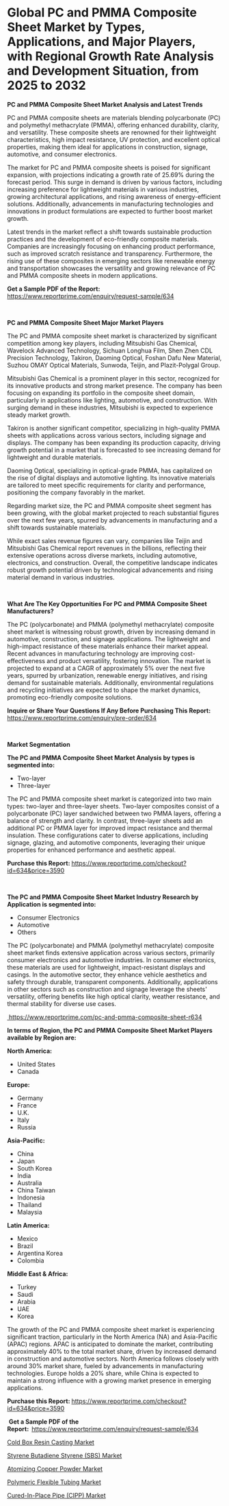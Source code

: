 <p><h1>Global PC and PMMA Composite Sheet Market by Types, Applications, and Major Players, with Regional Growth Rate Analysis and Development Situation, from 2025 to 2032</h1></p><p><strong>PC and PMMA Composite Sheet Market Analysis and Latest Trends</strong></p>
<p><p>PC and PMMA composite sheets are materials blending polycarbonate (PC) and polymethyl methacrylate (PMMA), offering enhanced durability, clarity, and versatility. These composite sheets are renowned for their lightweight characteristics, high impact resistance, UV protection, and excellent optical properties, making them ideal for applications in construction, signage, automotive, and consumer electronics.</p><p>The market for PC and PMMA composite sheets is poised for significant expansion, with projections indicating a growth rate of 25.69% during the forecast period. This surge in demand is driven by various factors, including increasing preference for lightweight materials in various industries, growing architectural applications, and rising awareness of energy-efficient solutions. Additionally, advancements in manufacturing technologies and innovations in product formulations are expected to further boost market growth.</p><p>Latest trends in the market reflect a shift towards sustainable production practices and the development of eco-friendly composite materials. Companies are increasingly focusing on enhancing product performance, such as improved scratch resistance and transparency. Furthermore, the rising use of these composites in emerging sectors like renewable energy and transportation showcases the versatility and growing relevance of PC and PMMA composite sheets in modern applications.</p></p>
<p><strong>Get a Sample PDF of the Report:&nbsp;</strong> <a href="https://www.reportprime.com/enquiry/request-sample/634?utm_campaign=103&utm_medium=2&utm_source=Github&utm_content=ia&utm_term=18032025&utm_id=pc-and-pmma-composite-sheet">https://www.reportprime.com/enquiry/request-sample/634</a></p>
<p>&nbsp;</p>
<p><strong>PC and PMMA Composite Sheet Major Market Players</strong></p>
<p><p>The PC and PMMA composite sheet market is characterized by significant competition among key players, including Mitsubishi Gas Chemical, Wavelock Advanced Technology, Sichuan Longhua Film, Shen Zhen CDL Precision Technology, Takiron, Daoming Optical, Foshan Dafu New Material, Suzhou OMAY Optical Materials, Sunwoda, Teijin, and Plazit-Polygal Group.</p><p>Mitsubishi Gas Chemical is a prominent player in this sector, recognized for its innovative products and strong market presence. The company has been focusing on expanding its portfolio in the composite sheet domain, particularly in applications like lighting, automotive, and construction. With surging demand in these industries, Mitsubishi is expected to experience steady market growth.</p><p>Takiron is another significant competitor, specializing in high-quality PMMA sheets with applications across various sectors, including signage and displays. The company has been expanding its production capacity, driving growth potential in a market that is forecasted to see increasing demand for lightweight and durable materials.</p><p>Daoming Optical, specializing in optical-grade PMMA, has capitalized on the rise of digital displays and automotive lighting. Its innovative materials are tailored to meet specific requirements for clarity and performance, positioning the company favorably in the market.</p><p>Regarding market size, the PC and PMMA composite sheet segment has been growing, with the global market projected to reach substantial figures over the next few years, spurred by advancements in manufacturing and a shift towards sustainable materials.</p><p>While exact sales revenue figures can vary, companies like Teijin and Mitsubishi Gas Chemical report revenues in the billions, reflecting their extensive operations across diverse markets, including automotive, electronics, and construction. Overall, the competitive landscape indicates robust growth potential driven by technological advancements and rising material demand in various industries.</p></p>
<p>&nbsp;</p>
<p><strong>What Are The Key Opportunities For PC and PMMA Composite Sheet Manufacturers?</strong></p>
<p><p>The PC (polycarbonate) and PMMA (polymethyl methacrylate) composite sheet market is witnessing robust growth, driven by increasing demand in automotive, construction, and signage applications. The lightweight and high-impact resistance of these materials enhance their market appeal. Recent advances in manufacturing technology are improving cost-effectiveness and product versatility, fostering innovation. The market is projected to expand at a CAGR of approximately 5% over the next five years, spurred by urbanization, renewable energy initiatives, and rising demand for sustainable materials. Additionally, environmental regulations and recycling initiatives are expected to shape the market dynamics, promoting eco-friendly composite solutions.</p></p>
<p><strong>Inquire or Share Your Questions If Any Before Purchasing This Report:</strong> <a href="https://www.reportprime.com/enquiry/pre-order/634?utm_campaign=103&utm_medium=2&utm_source=Github&utm_content=ia&utm_term=18032025&utm_id=pc-and-pmma-composite-sheet">https://www.reportprime.com/enquiry/pre-order/634</a></p>
<p>&nbsp;</p>
<p><strong>Market Segmentation</strong></p>
<p><strong>The PC and PMMA Composite Sheet Market Analysis by types is segmented into:</strong></p>
<p><ul><li>Two-layer</li><li>Three-layer</li></ul></p>
<p><p>The PC and PMMA composite sheet market is categorized into two main types: two-layer and three-layer sheets. Two-layer composites consist of a polycarbonate (PC) layer sandwiched between two PMMA layers, offering a balance of strength and clarity. In contrast, three-layer sheets add an additional PC or PMMA layer for improved impact resistance and thermal insulation. These configurations cater to diverse applications, including signage, glazing, and automotive components, leveraging their unique properties for enhanced performance and aesthetic appeal.</p></p>
<p><strong>Purchase this Report:&nbsp;</strong><a href="https://www.reportprime.com/checkout?id=634&price=3590&utm_campaign=103&utm_medium=2&utm_source=Github&utm_content=ia&utm_term=18032025&utm_id=pc-and-pmma-composite-sheet">https://www.reportprime.com/checkout?id=634&price=3590</a></p>
<p>&nbsp;</p>
<p><strong>The PC and PMMA Composite Sheet Market Industry Research by Application is segmented into:</strong></p>
<p><ul><li>Consumer Electronics</li><li>Automotive</li><li>Others</li></ul></p>
<p><p>The PC (polycarbonate) and PMMA (polymethyl methacrylate) composite sheet market finds extensive application across various sectors, primarily consumer electronics and automotive industries. In consumer electronics, these materials are used for lightweight, impact-resistant displays and casings. In the automotive sector, they enhance vehicle aesthetics and safety through durable, transparent components. Additionally, applications in other sectors such as construction and signage leverage the sheets' versatility, offering benefits like high optical clarity, weather resistance, and thermal stability for diverse use cases.</p></p>
<p><a href="https://www.reportprime.com/pc-and-pmma-composite-sheet-r634?utm_campaign=103&utm_medium=2&utm_source=Github&utm_content=ia&utm_term=18032025&utm_id=pc-and-pmma-composite-sheet">&nbsp;https://www.reportprime.com/pc-and-pmma-composite-sheet-r634</a></p>
<p><strong>In terms of Region, the PC and PMMA Composite Sheet Market Players available by Region are:</strong></p>
<p>
    <p> <strong> North America: </strong>
        <ul>
            <li>United States</li>
            <li>Canada</li>
        </ul>
        </p> 
    <p> <strong> Europe: </strong>
        <ul>
            <li>Germany</li>
            <li>France</li>
            <li>U.K.</li>
            <li>Italy</li>
            <li>Russia</li>
        </ul>
        </p> 
    <p> <strong> Asia-Pacific: </strong>
        <ul>
            <li>China</li>
            <li>Japan</li>
            <li>South Korea</li>
            <li>India</li>
            <li>Australia</li>
            <li>China Taiwan</li>
            <li>Indonesia</li>
            <li>Thailand</li>
            <li>Malaysia</li>
        </ul>
        </p> 
    <p> <strong> Latin America: </strong>
        <ul>
            <li>Mexico</li>
            <li>Brazil</li>
            <li>Argentina Korea</li>
            <li>Colombia</li>
        </ul>
        </p> 
    <p> <strong> Middle East & Africa: </strong>
        <ul>
            <li>Turkey</li>
            <li>Saudi</li>
            <li>Arabia</li>
            <li>UAE</li>
            <li>Korea</li>
        </ul>
    </p>
    </p>
<p><p>The growth of the PC and PMMA composite sheet market is experiencing significant traction, particularly in the North America (NA) and Asia-Pacific (APAC) regions. APAC is anticipated to dominate the market, contributing approximately 40% to the total market share, driven by increased demand in construction and automotive sectors. North America follows closely with around 30% market share, fueled by advancements in manufacturing technologies. Europe holds a 20% share, while China is expected to maintain a strong influence with a growing market presence in emerging applications.</p></p>
<p><strong>Purchase this Report: </strong><a href="https://www.reportprime.com/checkout?id=634&price=3590&utm_campaign=103&utm_medium=2&utm_source=Github&utm_content=ia&utm_term=18032025&utm_id=pc-and-pmma-composite-sheet">https://www.reportprime.com/checkout?id=634&price=3590</a></p>
<p>&nbsp;<strong>Get a Sample PDF of the Report:&nbsp;&nbsp;</strong><a href="https://www.reportprime.com/enquiry/request-sample/634?utm_campaign=103&utm_medium=2&utm_source=Github&utm_content=ia&utm_term=18032025&utm_id=pc-and-pmma-composite-sheet">https://www.reportprime.com/enquiry/request-sample/634</a></p>
<p><strong></strong></p>
<p><p><a href="https://github.com/sakuniniray98/Market-Research-Report-List-1/blob/main/cold-box-resin-casting-market.md?utm_campaign=103&utm_medium=2&utm_source=Github&utm_content=ia&utm_term=18032025&utm_id=pc-and-pmma-composite-sheet">Cold Box Resin Casting Market</a></p><p><a href="https://github.com/pupekironim/Market-Research-Report-List-1/blob/main/styrene-butadiene-styrene-sbs-market.md?utm_campaign=103&utm_medium=2&utm_source=Github&utm_content=ia&utm_term=18032025&utm_id=pc-and-pmma-composite-sheet">Styrene Butadiene Styrene (SBS) Market</a></p><p><a href="https://github.com/snakewaduddx/Market-Research-Report-List-1/blob/main/atomizing-copper-powder-market.md?utm_campaign=103&utm_medium=2&utm_source=Github&utm_content=ia&utm_term=18032025&utm_id=pc-and-pmma-composite-sheet">Atomizing Copper Powder Market</a></p><p><a href="https://github.com/siriocooch4a/Market-Research-Report-List-1/blob/main/polymeric-flexible-tubing-market.md?utm_campaign=103&utm_medium=2&utm_source=Github&utm_content=ia&utm_term=18032025&utm_id=pc-and-pmma-composite-sheet">Polymeric Flexible Tubing Market</a></p><p><a href="https://github.com/yakobotege/Market-Research-Report-List-1/blob/main/cured-in-place-pipe-cipp-market.md?utm_campaign=103&utm_medium=2&utm_source=Github&utm_content=ia&utm_term=18032025&utm_id=pc-and-pmma-composite-sheet">Cured-In-Place Pipe (CIPP) Market</a></p></p>